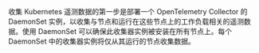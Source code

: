 收集 Kubernetes 遥测数据的第一步是部署一个 OpenTelemetry Collector 的 DaemonSet 实例，以收集与节点和运行在这些节点上的工作负载相关的遥测数据。使用 DaemonSet 可以确保此收集器实例被安装在所有节点上。每个 DaemonSet 中的收集器实例将仅从其运行的节点收集数据。